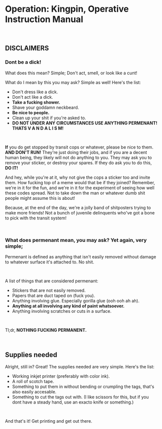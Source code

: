 # Operation: Kingpin, Operative Instruction Manual

&nbsp;
&nbsp;
&nbsp;

## **DISCLAIMERS**

###	Dont be a dick!
What does this mean? Simple; Don't act, smell, or look like a cunt!
&nbsp;

What do I mean by this you may ask? Simple as well! Here's the list:

* Don't dress like a dick.
* Don't act like a dick.
* **Take a fucking shower.**
* Shave your goddamn neckbeard.
* **Be nice to people.**
* Clean up your shit if you're asked to.
* **DO NOT UNDER ANY CIRCUMSTANCES USE ANYTHING PERMENANT! THATS V A N D A L I S M!**

&nbsp;
&nbsp;
&nbsp;

**If** you do get stopped by transit cops or whatever, please be nice to them. **AND DON'T RUN!** They're just doing their jobs, and if you are a decent human being, they likely will not do anything to you. They may ask you to remove your sticker, or destroy your spares. If they do ask you to do this, **DO IT!**

And hey, while you're at it, why not give the cops a sticker too and invite them. How fucking top of a meme would that be if they joined? Remember, we're in it for the fun, and we're in it for the experiment of seeing how well these codes spread. Not to take down the man or whatever dumb shit people might assume this is about!

Because, at the end of the day, we're a jolly band of shitposters trying to make more friends! Not a bunch of juvenile delinquents who've got a bone to pick with the transit system!

&nbsp;
&nbsp;
&nbsp;

### What does permenant mean, you may ask? Yet again, very simple;
Permenant is defined as anything that isn't easily removed without damage to whatever surface it's attached to. No shit.

&nbsp;

  A list of things that are considered permenant:
  * Stickers that are not easily removed.
  * Papers that are duct taped on (fuck you).
  * Anything involving glue. Especially gorilla glue (ooh ooh ah ah).
  * **Anything at all involving any kind of paint whatsoever.**
  * Anything involving scratches or cuts in a surface.

  &nbsp;

  Tl;dr, **NOTHING FUCKING PERMANENT.**

  &nbsp;
  &nbsp;
  &nbsp;

## Supplies needed

Alright, still in? Great! The supplies needed are very simple. Here's the list:

* Working inkjet printer (preferably with color ink).
* A roll of scotch tape.
* Something to put them in without bending or crumpling the tags, that's also easily accesable.
* Something to cut the tags out with. (I like scissors for this, but if you dont have a steady hand, use an exacto knife or something.)

&nbsp;

And that's it! Get printing and get out there.